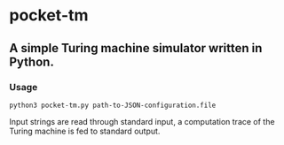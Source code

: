 # pocket-tm
## A simple Turing machine simulator written in Python.

### Usage

`python3 pocket-tm.py path-to-JSON-configuration.file`

Input strings are read through standard input, a computation trace of the Turing machine is fed to standard output.
